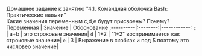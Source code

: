Домашнее задание к занятию "4.1. Командная оболочка Bash: Практические навыки"<br>
Какие значения переменным c,d,e будут присвоены? Почему?<br>
Переменная | Значение | Обоснование
:----------|:--------:|------------:
`c`   | a+b  | это строковые значения|
`d`   | 1+2  | "1+2" воспринимается как строковые значение|
`e`   | 3    | 	Выражение в скобках и под $ поэтому это числовео значение|
